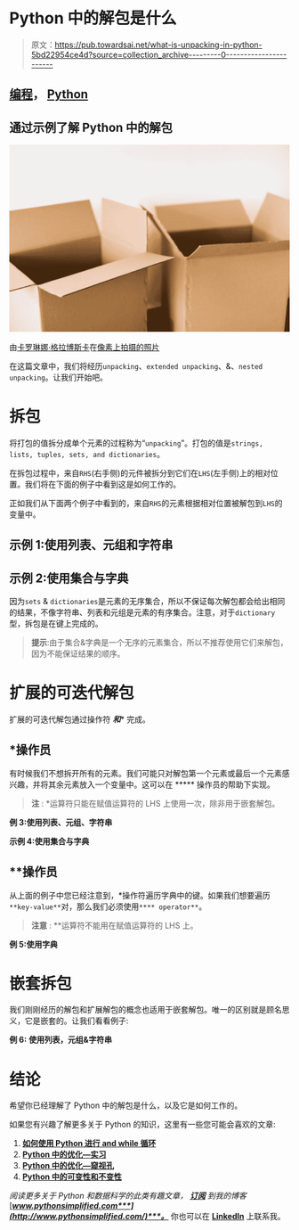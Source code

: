 # Python 中的解包是什么

> 原文：<https://pub.towardsai.net/what-is-unpacking-in-python-5bd22954ce4d?source=collection_archive---------0----------------------->

## [编程](https://towardsai.net/p/category/programming)， [Python](https://towardsai.net/p/category/programming/python)

## 通过示例了解 Python 中的解包

![](img/9d8cce180d06651f6d6f9d8647f00469.png)

由[卡罗琳娜·格拉博斯卡](https://www.pexels.com/@karolina-grabowska)在[像素上拍摄的照片](https://www.pexels.com/photo/cardboard-boxes-on-dark-surface-against-white-wall-4498122/)

在这篇文章中，我们将经历`unpacking`、`extended unpacking`、&、`nested unpacking`。让我们开始吧。

# 拆包

将打包的值拆分成单个元素的过程称为“`unpacking`”。打包的值是`strings, lists, tuples, sets, and dictionaries`。

在拆包过程中，来自`RHS`(右手侧)的元件被拆分到它们在`LHS`(左手侧)上的相对位置。我们将在下面的例子中看到这是如何工作的。

正如我们从下面两个例子中看到的，来自`RHS`的元素根据相对位置被解包到`LHS`的变量中。

## 示例 1:使用列表、元组和字符串

## 示例 2:使用集合与字典

因为`sets` & `dictionaries`是元素的无序集合，所以不保证每次解包都会给出相同的结果，不像字符串、列表和元组是元素的有序集合。注意，对于`dictionary`型，拆包是在键上完成的。

> **提示**:由于集合&字典是一个无序的元素集合，所以不推荐使用它们来解包，因为不能保证结果的顺序。

# 扩展的可迭代解包

扩展的可迭代解包通过操作符 ***和**** 完成。

## *操作员

有时候我们不想拆开所有的元素。我们可能只对解包第一个元素或最后一个元素感兴趣，并将其余元素放入一个变量中。这可以在 ***** 操作员的帮助下实现。

> **注** : *运算符只能在赋值运算符的 LHS 上使用一次，除非用于嵌套解包。

**例 3:使用列表、元组、字符串**

**示例 4:使用集合与字典**

## ****操作员**

从上面的例子中您已经注意到，*操作符遍历字典中的键。如果我们想要遍历`**key-value**`对，那么我们必须使用`**** operator**`。

> **注意** : **运算符不能用在赋值运算符的 LHS 上。

**例 5:使用字典**

# 嵌套拆包

我们刚刚经历的解包和扩展解包的概念也适用于嵌套解包。唯一的区别就是顾名思义，它是嵌套的。让我们看看例子:

**例 6:** **使用列表，元组&字符串**

# 结论

希望你已经理解了 Python 中的解包是什么，以及它是如何工作的。

如果您有兴趣了解更多关于 Python 的知识，这里有一些您可能会喜欢的文章:

1.  [**如何使用 Python 进行 and while 循环**](https://towardsdatascience.com/how-to-use-python-for-and-while-loops-6a6a3325929c)
2.  [**Python 中的优化—实习**](https://towardsdatascience.com/optimization-in-python-interning-805be5e9fd3e)
3.  [**Python 中的优化—窥视孔**](https://towardsdatascience.com/optimization-in-python-peephole-e9dc84cc184d)
4.  [**Python 中的可变性和不变性**](https://towardsdatascience.com/mutability-immutability-in-python-b698bc592cbc)

*阅读更多关于 Python 和数据科学的此类有趣文章，* [***订阅***](https://pythonsimplified.com/) *到我的博客*[***www.pythonsimplified.com***](http://www.pythonsimplified.com/)***。*** 你也可以在 [**LinkedIn**](https://www.linkedin.com/in/chetanambi/) 上联系我。